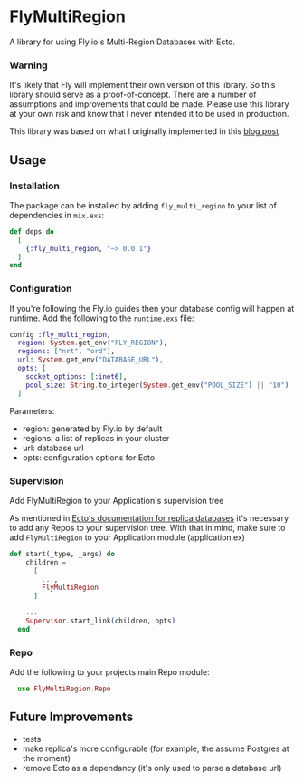 # FlyMultiRegion

A library for using Fly.io's Multi-Region Databases with Ecto.

### Warning

It's likely that Fly will implement their own version of this library. So this library should serve as a proof-of-concept. There are a number of assumptions and improvements that could be made. Please use this library at your own risk and know that I never intended it to be used in production.

This library was based on what I originally implemented in this [blog post](https://nathanwillson.com/blog/posts/2021-09-25-fly-multi-db/)

## Usage

### Installation

The package can be installed by adding `fly_multi_region` to your list of dependencies in `mix.exs`:

```elixir
def deps do
  [
    {:fly_multi_region, "~> 0.0.1"}
  ]
end
```

### Configuration

If you're following the Fly.io guides then your database config will happen at runtime. Add the following to the `runtime.exs` file:

```elixir
config :fly_multi_region,
  region: System.get_env("FLY_REGION"),
  regions: ["nrt", "ord"],
  url: System.get_env("DATABASE_URL"),
  opts: [
    socket_options: [:inet6],
    pool_size: String.to_integer(System.get_env("POOL_SIZE") || "10")
  ]
```

Parameters:

- region: generated by Fly.io by default
- regions: a list of replicas in your cluster
- url: database url
- opts: configuration options for Ecto

### Supervision

Add FlyMultiRegion to your Application's supervision tree

As mentioned in [Ecto's documentation for replica databases](https://hexdocs.pm/ecto/replicas-and-dynamic-repositories.html) it's necessary to add any Repos to your supervision tree. With that in mind, make sure to add `FlyMultiRegion` to your Application module (application.ex)

```elixir
def start(_type, _args) do
    children =
      [
        ...,
        FlyMultiRegion
      ]

    ...
    Supervisor.start_link(children, opts)
  end
```

### Repo

Add the following to your projects main Repo module:

```elixir
  use FlyMultiRegion.Repo
```

## Future Improvements

- tests
- make replica's more configurable (for example, the assume Postgres at the moment)
- remove Ecto as a dependancy (it's only used to parse a database url)
